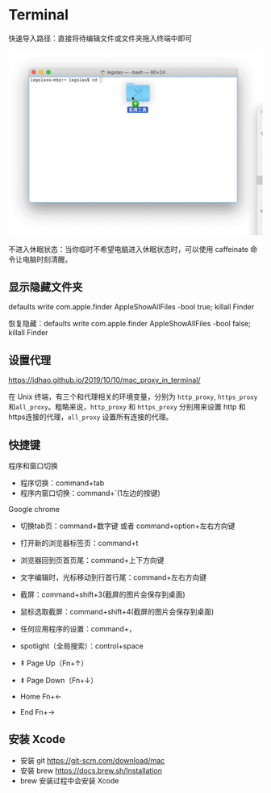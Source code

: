 # Terminal

快速导入路径：直接将待编辑文件或文件夹拖入终端中即可

![](images/8d0427a0705812a7d1e7611041f0e9b6.gif)

不进入休眠状态：当你临时不希望电脑进入休眠状态时，可以使用 caffeinate 命令让电脑时刻清醒。

## 显示隐藏文件夹

defaults write com.apple.finder AppleShowAllFiles -bool true; killall Finder

恢复隐藏：defaults write com.apple.finder AppleShowAllFiles -bool false; killall Finder

## 设置代理

https://jdhao.github.io/2019/10/10/mac_proxy_in_terminal/

在 Unix 终端，有三个和代理相关的环境变量，分别为 `http_proxy`, `https_proxy` 和`all_proxy`。粗略来说，`http_proxy` 和 `https_proxy` 分别用来设置 http 和 https连接的代理，`all_proxy` 设置所有连接的代理。

## 快捷键

程序和窗口切换
- 程序切换：command+tab
- 程序内窗口切换：command+`(1左边的按键)

Google chrome
- 切换tab页：command+数字键 或者 command+option+左右方向键
- 打开新的浏览器标签页：command+t
- 浏览器回到页首页尾：command+上下方向键

- 文字编辑时，光标移动到行首行尾：command+左右方向键
- 截屏：command+shift+3(截屏的图片会保存到桌面)
- 鼠标选取截屏：command+shift+4(截屏的图片会保存到桌面)
- 任何应用程序的设置：command+，
- spotlight（全局搜索）：control+space

- ⇞ Page Up（Fn+↑）
- ⇟ Page Down（Fn+↓）
- Home Fn+←
- End Fn+→

## 安装 Xcode

- 安装 git https://git-scm.com/download/mac
- 安装 brew https://docs.brew.sh/Installation
- brew 安装过程中会安装 Xcode